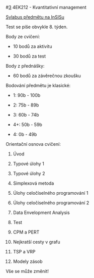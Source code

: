 #[3]() 4EK212 - Kvantitativní management

[Sylabus předmětu na InSISu](https://insis.vse.cz/auth/katalog/syllabus.pl?predmet=125459)

Test se píše obvykle 8. týden.

Body ze cvičení:

* 10 bodů za aktivitu

* 30 bodů za test

Body z přednášky:

* 60 bodů za závěrečnou zkoušku

Bodování předmětu je klasické:

* 1: 90b - 100b

* 2: 75b - 89b

* 3: 60b - 74b

* 4+: 50b - 59b

* 4: 0b - 49b

Orientační osnova cvičení:

1. Úvod

2. Typové úlohy 1

3. Typové úlohy 2

4. Simplexová metoda

5. Úlohy celočíselného programování 1

6. Úlohy celočíselného programování 2

7. Data Envelopment Analysis

8. Test

9. CPM a PERT

10. Nejkratší cesty v grafu

11. TSP a VRP

12. Modely zásob

Vše se může změnit!
